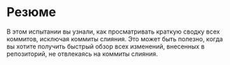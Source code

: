 # Резюме

В этом испытании вы узнали, как просматривать краткую сводку всех коммитов, исключая коммиты слияния. Это может быть полезно, когда вы хотите получить быстрый обзор всех изменений, внесенных в репозиторий, не отвлекаясь на коммиты слияния.
